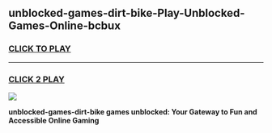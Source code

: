 
## unblocked-games-dirt-bike-Play-Unblocked-Games-Online-bcbux
<h3>
<a href="https://premium76.site?title=unblocked-games-dirt-bike&ref=25A">CLICK TO PLAY</a></h3>
<hr>

<h3>
<a href="https://premium76.site?title=unblocked-games-dirt-bike&ref=25A">CLICK 2 PLAY</a>
  
</h3>

<a href="https://premium76.site?title=unblocked-games-dirt-bike&ref=25A"><img src="https://clearcache.store/games.png"></a>


**unblocked-games-dirt-bike games unblocked: Your Gateway to Fun and Accessible Online Gaming**
